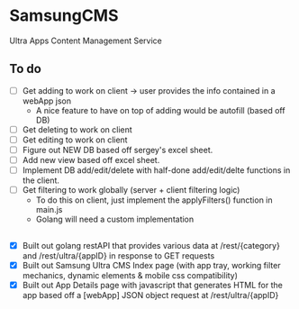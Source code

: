 # SamsungCMS
Ultra Apps Content Management Service

## To do

- [ ] Get adding to work on client -> user provides the info contained in a webApp json
     - A nice feature to have on top of adding would be autofill (based off DB)
- [ ] Get deleting to work on client
- [ ] Get editing to work on client
- [ ] Figure out NEW DB based off sergey's excel sheet.
- [ ] Add new view based off excel sheet.
- [ ] Implement DB add/edit/delete with half-done add/edit/delte functions in the client.
- [ ] Get filtering to work globally (server + client filtering logic)
     - To do this on client, just implement the applyFilters() function in main.js
     - Golang will need a custom implementation

##

- [x] Built out golang restAPI that provides various data at /rest/{category} and /rest/ultra/{appID} in response to GET requests
- [x] Built out Samsung Ultra CMS Index page (with app tray, working filter mechanics, dynamic elements & mobile css compatibility)
- [x] Built out App Details page with javascript that generates HTML for the app based off a [webApp] JSON object request at /rest/ultra/{appID}
